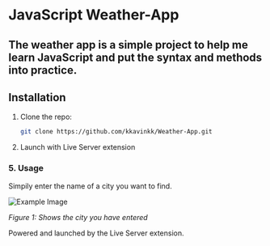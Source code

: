 # JavaScript Weather-App

## The weather app is a simple project to help me learn JavaScript and put the syntax and methods into practice.

## Installation
1. Clone the repo:
   ```bash
   git clone https://github.com/kkavinkk/Weather-App.git

2. Launch with Live Server extension

### **5. Usage**
Simpily enter the name of a city you want to find.

![Example Image](images/snow.png)

*Figure 1: Shows the city you have entered*





Powered and launched by the Live Server extension.
